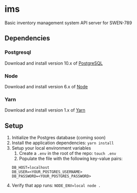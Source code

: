 # ims
Basic inventory management system API server for SWEN-789

## Dependencies
### Postgresql
Download and install version 10.x of [PostgreSQL](https://www.postgresql.org/download/)

### Node
Download and install version 6.x of [Node](https://nodejs.org/en/download/)

### Yarn
Download and install version 1.x of [Yarn](https://yarnpkg.com/en/docs/install)

## Setup
1. Initialize the Postgres database (coming soon)
2. Install the application dependencies: `yarn install`
3. Setup your local environment variables
    1. Create a `.env` in the root of the repo: `touch .env`
    2. Populate the file with the following key-value pairs:
    ```
    DB_HOST=localhost
    DB_USER=<YOUR_POSTGRES_USERNAME>
    DB_PASSWORD=<YOUR_POSTGRES_PASSWORD>
    ```
4. Verify that app runs: `NODE_ENV=local node .`
